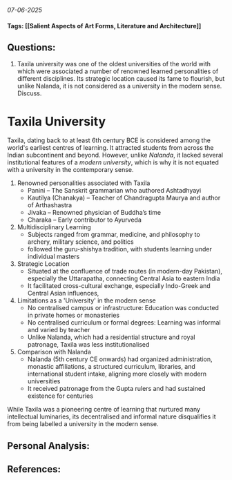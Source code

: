 *07-06-2025*
#### Tags: [[Salient Aspects of Art Forms, Literature and Architecture]]


## Questions:

1. Taxila university was one of the oldest universities of the world with which were associated a number of renowned learned personalities of different disciplines. Its strategic location caused its fame to flourish, but unlike Nalanda, it is not considered as a university in the modern sense. Discuss.

# Taxila University

Taxila, dating back to at least 6th century BCE is considered among the world's earliest centres of learning. It attracted students from across the Indian subcontinent and beyond. However, unlike _Nalanda_, it lacked several institutional features of a _modern university_, which is why it is not equated with a university in the contemporary sense.

1. Renowned personalities associated with Taxila
	- Panini – The Sanskrit grammarian who authored Ashtadhyayi
	- Kautilya (Chanakya) – Teacher of Chandragupta Maurya and author of Arthashastra
	- Jivaka – Renowned physician of Buddha’s time
	- Charaka – Early contributor to Ayurveda
2. Multidisciplinary Learning
	- Subjects ranged from grammar, medicine, and philosophy to archery, military science, and politics
	- followed the guru-shishya tradition, with students learning under individual masters
3. Strategic Location
	- Situated at the confluence of trade routes (in modern-day Pakistan), especially the Uttarapatha, connecting Central Asia to eastern India
	- It facilitated cross-cultural exchange, especially Indo-Greek and Central Asian influences,
4. Limitations as a 'University' in the modern sense
	- No centralised campus or infrastructure: Education was conducted in private homes or monasteries
	- No centralised curriculum or formal degrees: Learning was informal and varied by teacher
	- Unlike Nalanda, which had a residential structure and royal patronage, Taxila was less institutionalised
5. Comparison with Nalanda
	- Nalanda (5th century CE onwards) had organized administration, monastic affiliations, a structured curriculum, libraries, and international student intake, aligning more closely with modern universities
	- It received patronage from the Gupta rulers and had sustained existence for centuries


While Taxila was a pioneering centre of learning that nurtured many intellectual luminaries, its decentralised and informal nature disqualifies it from being labelled a university in the modern sense. 




## Personal Analysis:


## References: